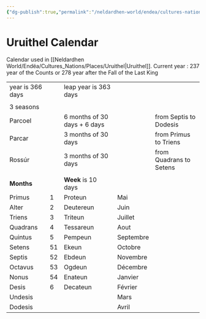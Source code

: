 ```yaml
---
{"dg-publish":true,"permalink":"/neldardhen-world/endea/cultures-nations/cultures/calendars/uruithel-calendar/"}
---
```


# Uruithel Calendar
Calendar used in [[Neldardhen World/Endëa/Cultures_Nations/Places/Uruithel\|Uruithel]].
Current year : 237 year of the Counts
or 278 year after the Fall of the Last King

|                  |     |                              |           |                         |
| ---------------- | --- | ---------------------------- | --------- | ----------------------- |
| year is 366 days |     | leap year is 363 days        |           |                         |
|                  |     |                              |           |                         |
| 3 seasons        |     |                              |           |                         |
| Parcoel          |     | 6 months of 30 days + 6 days |           | from Septis to Dodesis  |
| Parcar           |     | 3 months of 30 days          |           | from Primus to Triens   |
| Rossúr           |     | 3 months of 30 days          |           | from Quadrans to Setens |
|                  |     |                              |           |                         |
| **Months**       |     | **Week** is 10 days          |           |                         |
| Primus           | 1   | Proteun                      | Mai       |                         |
| Alter            | 2   | Deutereun                    | Juin      |                         |
| Triens           | 3   | Triteun                      | Juillet   |                         |
| Quadrans         | 4   | Tessareun                    | Aout      |                         |
| Quintus          | 5   | Pempeun                      | Septembre |                         |
| Setens           | 51  | Ekeun                        | Octobre   |                         |
| Septis           | 52  | Ebdeun                       | Novembre  |                         |
| Octavus          | 53  | Ogdeun                       | Décembre  |                         |
| Nonus            | 54  | Enateun                      | Janvier   |                         |
| Desis            | 6   | Decateun                     | Février   |                         |
| Undesis          |     |                              | Mars      |                         |
| Dodesis          |     |                              | Avril     |                         |